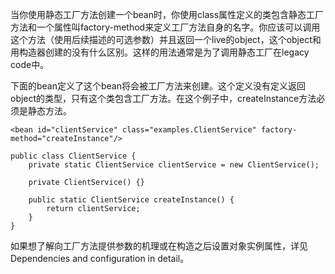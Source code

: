 当你使用静态工厂方法创建一个bean时，你使用class属性定义的类包含静态工厂方法和一个属性叫factory-method来定义工厂方法自身的名字。你应该可以调用这个方法（使用后续描述的可选参数）并且返回一个live的object，这个object和用构造器创建的没有什么区别。这样的用法通常是为了调用静态工厂在legacy code中。

下面的bean定义了这个bean将会被工厂方法来创建。这个定义没有定义返回object的类型，只有这个类包含工厂方法。在这个例子中，createInstance方法必须是静态方法。

```
<bean id="clientService" class="examples.ClientService" factory-method="createInstance"/>
```

```
public class ClientService {
    private static ClientService clientService = new ClientService();
    
    private ClientService() {}
    
    public static ClientService createInstance() {
        return clientService;
    }
}
```

如果想了解向工厂方法提供参数的机理或在构造之后设置对象实例属性，详见Dependencies and configuration in detail。